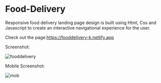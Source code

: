 # Food-Delivery

Responsive food delivery landing page design is built using Html, Css and Javascript to create an interactive navigational experience for the user.

Check out the page:https://fooddelivery-k.netlify.app


Screenshot:


![fooddelivery](https://user-images.githubusercontent.com/88454070/181514784-c55a5716-28af-473d-93a4-9b4625e072bb.png)


Mobile Screenshot:


![mob](https://user-images.githubusercontent.com/88454070/181514906-417935ef-a3ee-44bb-acb1-5f22b3e6ed49.png)                                               
